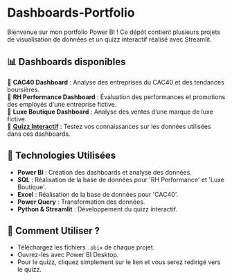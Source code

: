 # Dashboards-Portfolio

Bienvenue sur mon portfolio Power BI ! Ce dépôt contient plusieurs projets de visualisation de données et un quizz interactif réalisé avec Streamlit.

## 📊 **Dashboards disponibles**
🔹 **CAC40 Dashboard** : Analyse des entreprises du CAC40 et des tendances boursières.  
🔹 **RH Performance Dashboard** : Évaluation des performances et promotions des employés d'une entreprise fictive.  
🔹 **Luxe Boutique Dashboard** : Analyse des ventes d’une marque de luxe fictive.  
🔹 **[Quizz Interactif]((https://quiz-dashboards-rpwze8jdfx6fshfcjfhyl7.streamlit.app/))** : Testez vos connaissances sur les données utilisées dans ces dashboards.

## 🔧 **Technologies Utilisées**
- **Power BI** : Création des dashboards et analyse des données.
- **SQL** : Réalisation de la base de données pour 'RH Performance' et 'Luxe Boutique'.
- **Excel** : Réalisation de la base de données pour 'CAC40'.
- **Power Query** : Transformation des données.
- **Python & Streamlit** : Développement du quizz interactif.

## 🚀 **Comment Utiliser ?** 
- Téléchargez les fichiers `.pbix` de chaque projet.
- Ouvrez-les avec Power BI Desktop.
- Pour le quizz, cliquez simplement sur le lien et vous serez redirigé vers le quizz.
